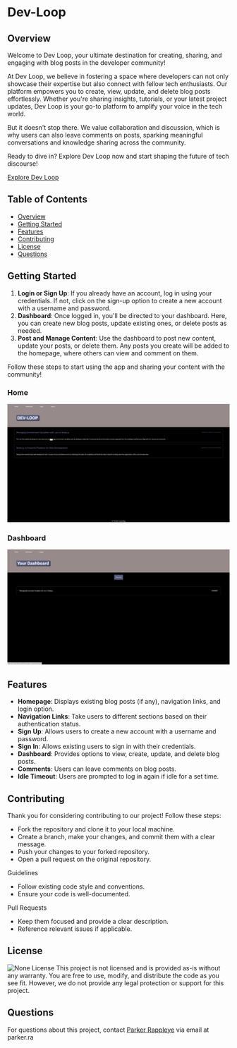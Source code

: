 # Dev-Loop

## Overview
Welcome to Dev Loop, your ultimate destination for creating, sharing, and engaging with blog posts in the developer community!

At Dev Loop, we believe in fostering a space where developers can not only showcase their expertise but also connect with fellow tech enthusiasts. Our platform empowers you to create, view, update, and delete blog posts effortlessly. Whether you're sharing insights, tutorials, or your latest project updates, Dev Loop is your go-to platform to amplify your voice in the tech world.

But it doesn't stop there. We value collaboration and discussion, which is why users can also leave comments on posts, sparking meaningful conversations and knowledge sharing across the community.

Ready to dive in? Explore Dev Loop now and start shaping the future of tech discourse!

[Explore Dev Loop](https://dev-loop-f0cb37ae8bd9.herokuapp.com)

## Table of Contents
- [Overview](#overview)
- [Getting Started](#getting-started)
- [Features](#features)
- [Contributing](#contributing)
- [License](#license)
- [Questions](#questions)

## Getting Started
1. **Login or Sign Up**: If you already have an account, log in using your credentials. If not, click on the sign-up option to create a new account with a username and password.
2. **Dashboard**: Once logged in, you'll be directed to your dashboard. Here, you can create new blog posts, update existing ones, or delete posts as needed.
3. **Post and Manage Content**: Use the dashboard to post new content, update your posts, or delete them. Any posts you create will be added to the homepage, where others can view and comment on them.

Follow these steps to start using the app and sharing your content with the community!

### Home
<img src="assets\home.png" title="home">

### Dashboard
<img src="assets\dashboard.png" title="dashboard">

## Features
- **Homepage**: Displays existing blog posts (if any), navigation links, and login option.
- **Navigation Links**: Take users to different sections based on their authentication status.
- **Sign Up**: Allows users to create a new account with a username and password.
- **Sign In**: Allows existing users to sign in with their credentials.
- **Dashboard**: Provides options to view, create, update, and delete blog posts.
- **Comments**: Users can leave comments on blog posts.
- **Idle Timeout**: Users are prompted to log in again if idle for a set time.

## Contributing
Thank you for considering contributing to our project! Follow these steps:

* Fork the repository and clone it to your local machine.
* Create a branch, make your changes, and commit them with a clear message.
* Push your changes to your forked repository.
* Open a pull request on the original repository.

Guidelines
* Follow existing code style and conventions.
* Ensure your code is well-documented.

Pull Requests
* Keep them focused and provide a clear description.
* Reference relevant issues if applicable.

## License
![None License](https://img.shields.io/badge/License-None-brightgreen)
This project is not licensed and is provided as-is without any warranty. You are free to use, modify, and distribute the code as you see fit. However, we do not provide any legal protection or support for this project.


## Questions
For questions about this project, contact [Parker Rappleye](https://github.com/prappleman) via email at parker.ra

